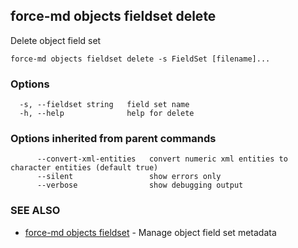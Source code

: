 ## force-md objects fieldset delete

Delete object field set

```
force-md objects fieldset delete -s FieldSet [filename]...
```

### Options

```
  -s, --fieldset string   field set name
  -h, --help              help for delete
```

### Options inherited from parent commands

```
      --convert-xml-entities   convert numeric xml entities to character entities (default true)
      --silent                 show errors only
      --verbose                show debugging output
```

### SEE ALSO

* [force-md objects fieldset](force-md_objects_fieldset.md)	 - Manage object field set metadata

